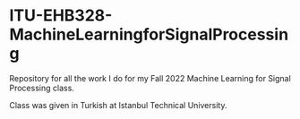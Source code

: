 # ITU-EHB328-MachineLearningforSignalProcessing
Repository for all the work I do for my Fall 2022 Machine Learning for Signal Processing class. 

Class was given in Turkish at Istanbul Technical University.
